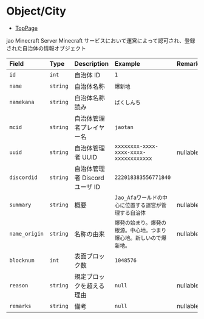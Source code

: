 # Object/City

- [TopPage](/api-docs/)

jao Minecraft Server Minecraft サービスにおいて運営によって認可され、登録された自治体の情報オブジェクト

| Field         | Type     | Description                    | Example                                                              | Remarks  |
| :------------ | :------- | :----------------------------- | :------------------------------------------------------------------- | :------- |
| `id`          | `int`    | 自治体 ID                      | `1`                                                                  |          |
| `name`        | `string` | 自治体名称                     | `爆新地`                                                             |          |
| `namekana`    | `string` | 自治体名称読み                 | `ばくしんち`                                                         |          |
| `mcid`        | `string` | 自治体管理者プレイヤー名       | `jaotan`                                                             |          |
| `uuid`        | `string` | 自治体管理者 UUID              | `xxxxxxxx-xxxx-xxxx-xxxx-xxxxxxxxxxxx`                               | nullable |
| `discordid`   | `string` | 自治体管理者 Discord ユーザ ID | `222018383556771840`                                                 |          |
| `summary`     | `string` | 概要                           | `Jao_Afaワールドの中心に位置する運営が管理する自治体`                | nullable |
| `name_origin` | `string` | 名称の由来                     | `爆発の始まり。爆発の根源。中心地。つまり爆心地。新しいので爆新地。` | nullable |
| `blocknum`    | `int`    | 表面ブロック数                 | `1048576`                                                            |          |
| `reason`      | `string` | 規定ブロックを超える理由       | `null`                                                               | nullable |
| `remarks`     | `string` | 備考                           | `null`                                                               | nullable |
